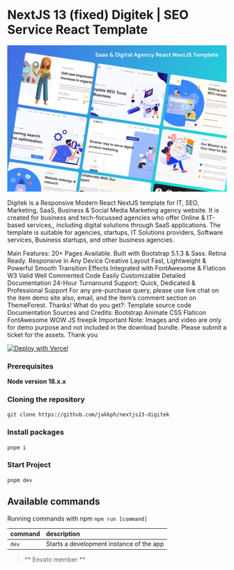 # NextJS 13 (fixed) Digitek | SEO Service React Template 

[![Copy of Copy of Copy of Fullstack Twitter Clone](https://raw.githubusercontent.com/jakkph/nextjs13-digitek/main/public/img/cover.png?token=GHSAT0AAAAAACFQMKJIE2DMKNKAEH73V2TYZGHSRTA)](https://www.youtube.com/watch?v=ffJ38dBzrlY)


Digitek is a Responsive Modern React NextJS template for IT, SEO, Marketing, SaaS, Business & Social Media Marketing agency website. It is created for business and tech-focussed agencies who offer Online & IT-based services,, including digital solutions through SaaS applications. The template is suitable for agencies, startups, IT Solutions providers, Software services, Business startups, and other business agencies.

Main Features: 20+ Pages Available. Built with Bootstrap 5.1.3 & Sass. Retina Ready. Responsive in Any Device Creative Layout Fast, Lightweight & Powerful Smooth Transition Effects Integrated with FontAwesome & Flaticon W3 Valid Well Commented Code Easily Customizable Detailed Documentation 24-Hour Turnaround Support: Quick, Dedicated & Professional Support For any pre-purchase query, please use live chat on the item demo site also, email, and the item’s comment section on ThemeForest. Thanks! What do you get?: Template source code Documentation Sources and Credits: Bootstrap Animate CSS Flaticon FontAwesome WOW JS freepik Important Note: Images and video are only for demo purpose and not included in the download bundle. Please submit a ticket for the assets. Thank you

[![Deploy with Vercel](https://vercel.com/button)](https://vercel.com/new/clone?repository-url=https%3A%2F%2Fgithub.com%2Fjakkph%2Fnextjs13-digitek)

### Prerequisites

**Node version 18.x.x**

### Cloning the repository

```shell
git clone https://github.com/jakkph/nextjs13-digitek
```

### Install packages

```shell
pnpm i
```

### Start Project

```shell
pnpm dev
```

## Available commands

Running commands with npm `npm run [command]`

| command         | description                              |
| :-------------- | :--------------------------------------- |
| `dev`           | Starts a development instance of the app |


> **  Envato member **
